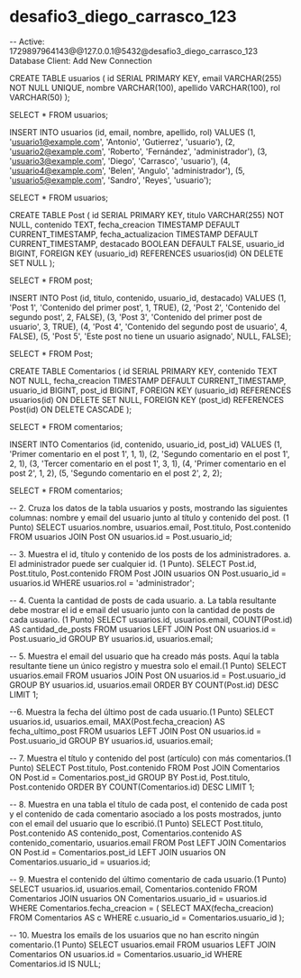 # desafio3_diego_carrasco_123
-- Active: 1729897964143@@127.0.0.1@5432@desafio3_diego_carrasco_123
Database Client: Add New Connection

CREATE TABLE usuarios (
    id SERIAL PRIMARY KEY,
    email VARCHAR(255) NOT NULL UNIQUE,
    nombre VARCHAR(100),
    apellido VARCHAR(100),
    rol VARCHAR(50)
);

SELECT * FROM usuarios;

INSERT INTO usuarios (id, email, nombre, apellido, rol) VALUES
    (1, 'usuario1@example.com', 'Antonio', 'Gutierrez', 'usuario'),
    (2, 'usuario2@example.com', 'Roberto', 'Fernández', 'administrador'),
    (3, 'usuario3@example.com', 'Diego', 'Carrasco', 'usuario'),
    (4, 'usuario4@example.com', 'Belen', 'Angulo', 'administrador'),
    (5, 'usuario5@example.com', 'Sandro', 'Reyes', 'usuario');

SELECT * FROM usuarios;

CREATE TABLE Post (
    id SERIAL PRIMARY KEY,
    titulo VARCHAR(255) NOT NULL,
    contenido TEXT,
    fecha_creacion TIMESTAMP DEFAULT CURRENT_TIMESTAMP,
    fecha_actualizacion TIMESTAMP DEFAULT CURRENT_TIMESTAMP,
    destacado BOOLEAN DEFAULT FALSE,
    usuario_id BIGINT,
    FOREIGN KEY (usuario_id) REFERENCES usuarios(id) ON DELETE SET NULL
);

SELECT * FROM post;

INSERT INTO Post (id, titulo, contenido, usuario_id, destacado) VALUES
    (1, 'Post 1', 'Contenido del primer post', 1, TRUE),
    (2, 'Post 2', 'Contenido del segundo post', 2, FALSE),
    (3, 'Post 3', 'Contenido del primer post de usuario', 3, TRUE),
    (4, 'Post 4', 'Contenido del segundo post de usuario', 4, FALSE),
    (5, 'Post 5', 'Este post no tiene un usuario asignado', NULL, FALSE);

SELECT * FROM Post;

CREATE TABLE Comentarios (
    id SERIAL PRIMARY KEY,
    contenido TEXT NOT NULL,
    fecha_creacion TIMESTAMP DEFAULT CURRENT_TIMESTAMP,
    usuario_id BIGINT,
    post_id BIGINT,
    FOREIGN KEY (usuario_id) REFERENCES usuarios(id) ON DELETE SET NULL,
    FOREIGN KEY (post_id) REFERENCES Post(id) ON DELETE CASCADE
);

SELECT * FROM comentarios;

INSERT INTO Comentarios (id, contenido, usuario_id, post_id) VALUES
    (1, 'Primer comentario en el post 1', 1, 1),
    (2, 'Segundo comentario en el post 1', 2, 1),
    (3, 'Tercer comentario en el post 1', 3, 1),
    (4, 'Primer comentario en el post 2', 1, 2),
    (5, 'Segundo comentario en el post 2', 2, 2);

SELECT * FROM comentarios;


--  2. Cruza los datos de la tabla usuarios y posts, mostrando las siguientes columnas:  nombre y email del usuario junto al título y contenido del post.  (1 Punto)
SELECT 
    usuarios.nombre,
    usuarios.email,
    Post.titulo,
    Post.contenido
FROM 
    usuarios
JOIN 
    Post ON usuarios.id = Post.usuario_id;


-- 3. Muestra el id, título y contenido de los posts de los administradores. a. El administrador puede ser cualquier id.  (1 Punto).
SELECT 
    Post.id,
    Post.titulo,
    Post.contenido
FROM 
    Post
JOIN 
    usuarios ON Post.usuario_id = usuarios.id
WHERE 
    usuarios.rol = 'administrador';

-- 4. Cuenta la cantidad de posts de cada usuario.  a. La tabla resultante debe mostrar el id e email del usuario junto con la cantidad de posts de cada usuario. (1 Punto)
SELECT 
    usuarios.id,
    usuarios.email,
    COUNT(Post.id) AS cantidad_de_posts
FROM 
    usuarios
LEFT JOIN 
    Post ON usuarios.id = Post.usuario_id
GROUP BY 
    usuarios.id, usuarios.email;

-- 5. Muestra el email del usuario que ha creado más posts. Aquí la tabla resultante tiene un único registro y muestra solo el email.(1 Punto)
SELECT 
    usuarios.email
FROM 
    usuarios
JOIN 
    Post ON usuarios.id = Post.usuario_id
GROUP BY 
    usuarios.id, usuarios.email
ORDER BY 
    COUNT(Post.id) DESC
LIMIT 1;

--6. Muestra la fecha del último post de cada usuario.(1 Punto)
SELECT 
    usuarios.id,
    usuarios.email,
    MAX(Post.fecha_creacion) AS fecha_ultimo_post
FROM 
    usuarios
LEFT JOIN 
    Post ON usuarios.id = Post.usuario_id
GROUP BY 
    usuarios.id, usuarios.email;

-- 7. Muestra el título y contenido del post (artículo) con más comentarios.(1 Punto)
SELECT 
    Post.titulo,
    Post.contenido
FROM 
    Post
JOIN 
    Comentarios ON Post.id = Comentarios.post_id
GROUP BY 
    Post.id, Post.titulo, Post.contenido
ORDER BY 
    COUNT(Comentarios.id) DESC
LIMIT 1;

-- 8. Muestra en una tabla el título de cada post, el contenido de cada post y el contenido de cada comentario asociado a los posts mostrados, junto con el email del usuario que lo escribió.(1 Punto)
SELECT 
    Post.titulo,
    Post.contenido AS contenido_post,
    Comentarios.contenido AS contenido_comentario,
    usuarios.email
FROM 
    Post
LEFT JOIN 
    Comentarios ON Post.id = Comentarios.post_id
LEFT JOIN 
    usuarios ON Comentarios.usuario_id = usuarios.id;

-- 9. Muestra el contenido del último comentario de cada usuario.(1 Punto)
SELECT 
    usuarios.id,
    usuarios.email,
    Comentarios.contenido
FROM 
    Comentarios
JOIN 
    usuarios ON Comentarios.usuario_id = usuarios.id
WHERE 
    Comentarios.fecha_creacion = (
        SELECT MAX(fecha_creacion)
        FROM Comentarios AS c
        WHERE c.usuario_id = Comentarios.usuario_id
    );

-- 10. Muestra los emails de los usuarios que no han escrito ningún comentario.(1 Punto)
SELECT 
    usuarios.email
FROM 
    usuarios
LEFT JOIN 
    Comentarios ON usuarios.id = Comentarios.usuario_id
WHERE 
    Comentarios.id IS NULL;
